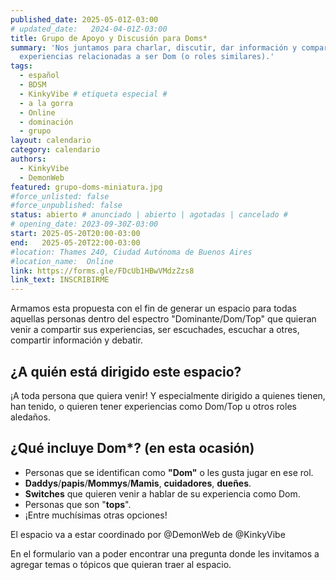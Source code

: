 ```yaml
---
published_date: 2025-05-01Z-03:00
# updated_date:   2024-04-01Z-03:00
title: Grupo de Apoyo y Discusión para Doms*
summary: 'Nos juntamos para charlar, discutir, dar información y compartir
  experiencias relacionadas a ser Dom (o roles similares).'
tags:
  - español
  - BDSM
  - KinkyVibe # etiqueta especial #
  - a la gorra
  - Online
  - dominación
  - grupo
layout: calendario
category: calendario
authors:
  - KinkyVibe
  - DemonWeb
featured: grupo-doms-miniatura.jpg
#force_unlisted: false
#force_unpublished: false
status: abierto # anunciado | abierto | agotadas | cancelado #
# opening_date: 2023-09-30Z-03:00
start: 2025-05-20T20:00-03:00
end:   2025-05-20T22:00-03:00
#location: Thames 240, Ciudad Autónoma de Buenos Aires
#location_name:  Online
link: https://forms.gle/FDcUb1HBwVMdzZzs8
link_text: INSCRIBIRME
---
```


Armamos esta propuesta con el fin de generar un espacio para todas aquellas personas dentro del espectro "Dominante/Dom/Top" que quieran venir a compartir sus experiencias, ser escuchades, escuchar a otres, compartir información y debatir.

## ¿A quién está dirigido este espacio?

¡A toda persona que quiera venir! Y especialmente dirigido a quienes tienen, han tenido, o quieren tener experiencias como Dom/Top u otros roles aledaños.

## ¿Qué incluye Dom\*? (en esta ocasión)

- Personas que se identifican como **"Dom"** o les gusta jugar en ese rol.
- **Daddys**/**papis**/**Mommys**/**Mamis**, **cuidadores**, **dueñes**.
- **Switches** que quieren venir a hablar de su experiencia como Dom.
- Personas que son "**tops**".
- ¡Entre muchísimas otras opciones!

El espacio va a estar coordinado por @DemonWeb de @KinkyVibe

En el formulario van a poder encontrar una pregunta donde les invitamos a agregar temas o tópicos que quieran traer al espacio.
